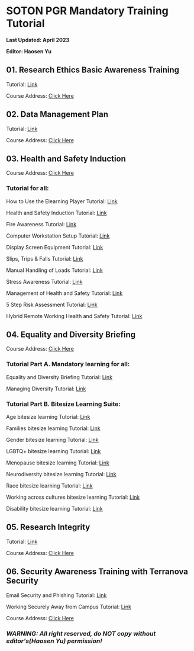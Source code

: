 # SOTON PGR Mandatory Training Tutorial

**Last Updated: April 2023**

**Editor: Haosen Yu**



## 01. Research Ethics Basic Awareness Training

Tutorial: [Link](./Research_Ethics_Basic_Awareness_Training/Research_Ethics_Basic_Awareness_Training.md)

Course Address: [Click Here](https://blackboard.soton.ac.uk/webapps/blackboard/content/listContent.jsp?course_id=_189817_1&content_id=_4331886_1&mode=reset)



## 02. Data Management Plan

Tutorial: [Link](./Data_Management_Plan/Data_Management_Plan.md)

Course Address: [Click Here](https://blackboard.soton.ac.uk/webapps/blackboard/execute/announcement?method=search&context=course_entry&course_id=_189880_1&handle=announcements_entry&mode=view)



## 03. Health and Safety Induction

Course Address: [Click Here](https://blackboard.soton.ac.uk/webapps/login/?new_loc=/webapps/blackboard/content/listContentEditable.jsp?content_id%3D_4180288_1%26course_id%3D_188839_1)

### Tutorial for all: 

How to Use the Elearning Player Tutorial: [Link](./Health_and_Safety_Induction/How_to_Use_the_Elearning_Player/How_to_Use_the_Elearning_Player.md)

Health and Safety Induction Tutorial: [Link](./Health_and_Safety_Induction/Health_and_Safety_Induction/Health_and_Safety_Induction.md)

Fire Awareness Tutorial: [Link](./Health_and_Safety_Induction/Fire_Awareness/Fire_Awareness.md)

Computer Workstation Setup Tutorial: [Link](./Health_and_Safety_Induction/Computer_Workstation_Setup/Computer_Workstation_Setup.md)

Display Screen Equipment Tutorial: [Link](./Health_and_Safety_Induction/Display_Screen_Equipment/Display_Screen_Equipment.md)

Slips, Trips & Falls Tutorial: [Link](./Health_and_Safety_Induction/Slips_Trips_and_Falls/Slips_Trips_and_Falls.md)

Manual Handling of Loads Tutorial: [Link](./Health_and_Safety_Induction/Manual_Handling_of_Loads/Manual_Handling_of_Loads.md)

Stress Awareness Tutorial: [Link](./Health_and_Safety_Induction/Stress_Awareness/Stress_Awareness.md)

Management of Health and Safety Tutorial: [Link](./Health_and_Safety_Induction/Management_of_Health_and_Safety/Management_of_Health_and_Safety.md)

5 Step Risk Assessment Tutorial: [Link](./Health_and_Safety_Induction/5_Step_Risk_Assessment/5_Step_Risk_Assessment.md)

Hybrid Remote Working Health and Safety Tutorial: [Link](./Health_and_Safety_Induction/Hybrid_Remote_Working_Health_and_Safety/Hybrid_Remote_Working_Health_and_Safety.md)



## 04. Equality and Diversity Briefing

Course Address: [Click Here](https://blackboard.soton.ac.uk/webapps/login/?new_loc=/webapps/blackboard/content/listContent.jsp?course_id%3D_131573_1%26content_id%3D_1520408_1)

### Tutorial Part A. Mandatory learning for all: 

Equality and Diversity Briefing Tutorial: [Link](./Equality_and_Diversity_Briefing/Equality_and_Diversity_Briefing/Equality_and_Diversity_Briefing.md)

Managing Diversity Tutorial: [Link](./Equality_and_Diversity_Briefing/Managing_Diversity/Managing_Diversity.md)

### Tutorial Part B. Bitesize Learning Suite: 

Age bitesize learning Tutorial: [Link](./Equality_and_Diversity_Briefing/Age_bitesize_learning/Age_bitesize_learning.md)

Families bitesize learning Tutorial: [Link](./Equality_and_Diversity_Briefing/Families_bitesize_learning/Families_bitesize_learning.md)

Gender bitesize learning Tutorial: [Link](./Equality_and_Diversity_Briefing/Gender_bitesize_learning/Gender_bitesize_learning.md)

LGBTQ+ bitesize learning Tutorial: [Link](./Equality_and_Diversity_Briefing/LGBTQ+_bitesize_learning/LGBTQ+_bitesize_learning.md)

Menopause bitesize learning Tutorial: [Link](./Equality_and_Diversity_Briefing/Menopause_bitesize_learning/Menopause_bitesize_learning.md)

Neurodiversity bitesize learning Tutorial: [Link](./Equality_and_Diversity_Briefing/Neurodiversity_bitesize_learning/Neurodiversity_bitesize_learning.md)

Race bitesize learning Tutorial: [Link](./Equality_and_Diversity_Briefing/Race_bitesize_learning/Race_bitesize_learning.md)

Working across cultures bitesize learning Tutorial: [Link](./Equality_and_Diversity_Briefing/Working_across_cultures_bitesize_learning/Working_across_cultures_bitesize_learning.md)

Disability bitesize learning Tutorial: [Link](./Equality_and_Diversity_Briefing/Disability_bitesize_learning/Disability_bitesize_learning.md)



## 05. Research Integrity

Tutorial: [Link](./Research_Integrity//Research_Integrity.md)

Course Address: [Click Here](https://sotonac.sharepoint.com/teams/PGRDevelopmentHub/SitePages/Research-Integrity-online-learning-module.aspx)



## 06. Security Awareness Training with Terranova Security

Email Security and Phishing Tutorial: [Link](./Security_Awareness_Training_with_Terranova_Security/Email_Security_and_Phishing/Email_Security_and_Phishing.md)

Working Securely Away from Campus Tutorial: [Link](./Security_Awareness_Training_with_Terranova_Security/Working_Securely_Away_from_Campus/Working_Securely_Away_from_Campus.md)

Course Address: [Click Here](https://sotonac.sharepoint.com/teams/CyberSecurity/SitePages/Information-Security-Training.aspx)



### ***WARNING: All right reserved, do NOT copy without editor's(Haosen Yu) permission!***